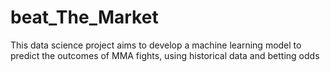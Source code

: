 # beat_The_Market
This data science project aims to develop a machine learning model to predict the outcomes of MMA fights, using historical data and betting odds
